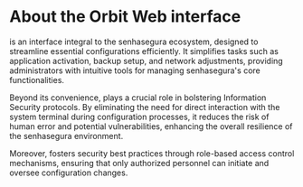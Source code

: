 # About the Orbit Web interface 

 is an interface integral to the senhasegura ecosystem, designed to streamline essential configurations efficiently. It simplifies tasks such as application activation, backup setup, and network adjustments, providing administrators with intuitive tools for managing senhasegura's core functionalities.

Beyond its convenience,  plays a crucial role in bolstering Information Security protocols. By eliminating the need for direct interaction with the system terminal during configuration processes, it reduces the risk of human error and potential vulnerabilities, enhancing the overall resilience of the senhasegura environment.

Moreover,  fosters security best practices through role-based access control mechanisms, ensuring that only authorized personnel can initiate and oversee configuration changes.